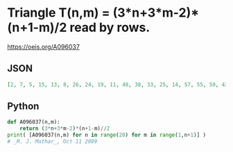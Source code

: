 # Triangle T\(n,m\) \= \(3\*n\+3\*m\-2\)\*\(n\+1\-m\)/2 read by rows\.
https://oeis.org/A096037
## JSON
```JSON
[2, 7, 5, 15, 13, 8, 26, 24, 19, 11, 40, 38, 33, 25, 14, 57, 55, 50, 42, 31, 17, 77, 75, 70, 62, 51, 37, 20, 100, 98, 93, 85, 74, 60, 43, 23, 126, 124, 119, 111, 100, 86, 69, 49, 26, 155, 153, 148, 140, 129, 115, 98, 78, 55, 29, 187, 185, 180, 172, 161, 147, 130, 110, 87, 61, 32]
```
## Python
```Python
def A096037(n,m):
    return (3*n+3*m-2)*(n+1-m)//2
print( [A096037(n,m) for n in range(20) for m in range(1,n+1)] )
# _R. J. Mathar_, Oct 11 2009
```

